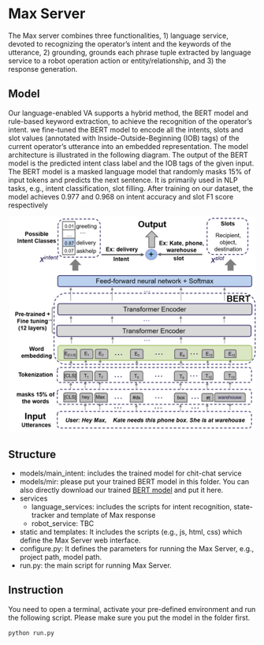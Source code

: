 # Max Server

The Max server combines three functionalities, 1) language service, devoted to recognizing the operator’s intent
and the keywords of the utterance, 2) grounding, grounds
each phrase tuple extracted by language service to a robot
operation action or entity/relationship, and 3) the response
generation.

## Model
Our language-enabled VA supports a hybrid method, the BERT model and rule-based keyword extraction, to achieve the recognition of the operator’s intent.
we fine-tuned the BERT model to encode all the intents, slots and slot values (annotated with Inside-Outside-Beginning 
(IOB) tags) of the current operator’s utterance into an embedded representation. The model architecture
is illustrated in the following diagram. The output of the BERT model is the predicted intent class
label and the IOB tags of the given input. The BERT model is a masked language model that randomly masks 15% of
input tokens and predicts the next sentence. It is primarily used in NLP tasks, e.g., intent classification, slot filling. After
training on our dataset, the model achieves 0.977 and 0.968 on intent accuracy and slot F1 score respectively
<p align="center">
    <img src="https://github.com/lcroy/Jetson_nano/blob/main/Image/BERT.png" width="500" />
</p>

## Structure
- models/main_intent: includes the trained model for chit-chat service
- models/mir: please put your trained BERT model in this folder. You can also directly download our trained [BERT model](https://drive.google.com/file/d/1u3Vl4JOP4BRReoERKw5qU7cndcBiJB7U/view?usp=sharing) and put it here. 
- services
  - language_services: includes the scripts for intent recognition, state-tracker and template of Max response
  - robot_service: TBC
- static and templates: It includes the scripts (e.g., js, html, css) which define the Max Server web interface.
- configure.py: It defines the parameters for running the Max Server, e.g., project path, model path.
- run.py: the main script for running Max Server.

## Instruction
You need to open a terminal, activate your pre-defined environment and run the following script. Please make sure you
put the model in the folder first.
```
python run.py
```